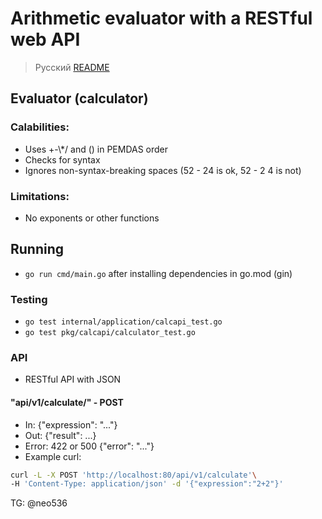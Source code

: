 # Arithmetic evaluator with a RESTful web API

> Русский [README](README.ru.md)

## Evaluator (calculator)

### Calabilities:

-   Uses +-\\*/ and () in PEMDAS order
-   Checks for syntax
-   Ignores non-syntax-breaking spaces (52 - 24 is ok, 52 - 2 4 is not)

### Limitations:

-   No exponents or other functions

## Running

-   `go run cmd/main.go` after installing dependencies in go.mod (gin)

### Testing

-   `go test internal/application/calcapi_test.go`
-   `go test pkg/calcapi/calculator_test.go`

### API

- RESTful API with JSON

#### "api/v1/calculate/" - POST

- In: {"expression": "..."}
- Out: {"result": ...}
- Error: 422 or 500 {"error": "..."}
- Example curl:

```bash
curl -L -X POST 'http://localhost:80/api/v1/calculate'\
-H 'Content-Type: application/json' -d '{"expression":"2+2"}'
```

TG: @neo536
